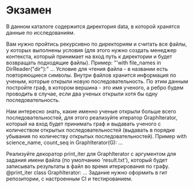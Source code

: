 # Экзамен
В данном каталоге содержится директория data, в которой хранятся данные по исследованиям.

Вам нужно пройтись рекурсивно по директориям и считать все файлы, у которых выполнены условия (для этого нужно создать
менеджер контекста, который принимает на вход путь к директории и будет возвращать подходящие файлы).
Пример:
"'with file_names in DirReader("dir"):"
    ...
Условие для чтения файла - в названии есть повторяющиеся символы.
Внутри файлов хранится информация по ученым, которые открыли новую последовательность. По этим данным постройте граф, 
в котором вершина - это имя ученого,
а ребро будем проводить в случае, если два ученых открыли хотя бы одну последовательность.

Нам интересно знать, какие именно ученые открыли больше всего последовательностей, для этого реализуйте итератор 
GraphIterator, который на вход будет принимать граф и выдавать ученого с количеством открытых последовательностей 
(выдавать в порядке убывания по количеству открытых последовательностей). 
Пример
with science_name, count_seq in GraphIterator(G):
    ...
    
Реализуйте декоратор print_iter для GraphIterator с аргументом для задания имени файла (по умолчанию 'result.txt'), 
который будет записывать результаты в файл во время итерирования по графу.
@print_iter
class GraphIterator:
    ...
Задание нужно оформить в гит репозитории, с настроенным CI и тестированием.
